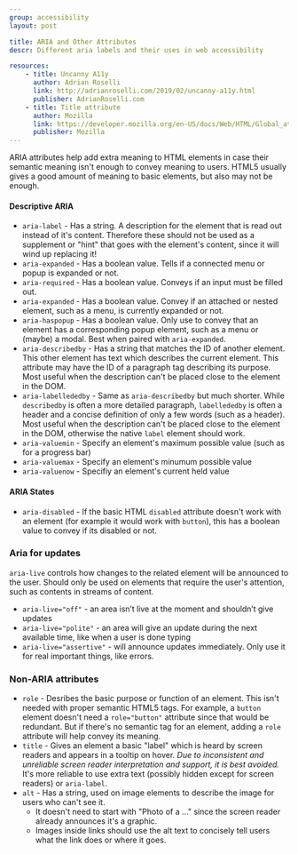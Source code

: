 ```yaml
---
group: accessibility
layout: post

title: ARIA and Other Attributes
descr: Different aria labels and their uses in web accessibility

resources:
    - title: Uncanny A11y
      author: Adrian Roselli
      link: http://adrianroselli.com/2019/02/uncanny-a11y.html
      publisher: AdrianRoselli.com
    - title: Title attribute
      author: Mozilla
      link: https://developer.mozilla.org/en-US/docs/Web/HTML/Global_attributes/title#Accessibility_concerns
      publisher: Mozilla
---
```


ARIA attributes help add extra meaning to HTML elements in case their semantic meaning isn't enough to convey meaning to users. HTML5 usually gives a good amount of meaning to basic elements, but also may not be enough.

#### Descriptive ARIA

* `aria-label` - Has a string. A description for the element that is read out instead of it's content. Therefore these should not be used as a supplement or "hint" that goes with the element's content, since it will wind up replacing it!
* `aria-expanded` - Has a boolean value. Tells if a connected menu or popup is expanded or not.
* `aria-required` - Has a boolean value. Conveys if an input must be filled out.
* `aria-expanded` - Has a boolean value. Convey if an attached or nested element, such as a menu, is currently expanded or not.
* `aria-haspopup` - Has a boolean value. Only use to convey that an element has a corresponding popup element, such as a menu or (maybe) a modal. Best when paired with `aria-expanded`.
* `aria-describedby` - Has a string that matches the ID of another element. This other element has text which describes the current element. This attribute may have the ID of a paragraph tag describing its purpose. Most useful when the description can't be placed close to the element in the DOM.
* `aria-labellededby` - Same as `aria-describedby` but much shorter. While `describedby` is often a more detailed paragraph, `labellededby` is often a header and a concise definition of only a few words (such as a header). Most useful when the description can't be placed close to the element in the DOM, otherwise the native `label` element should work.
* `aria-valuemin` - Specify an element's maximum possible value (such as for a progress bar)
* `aria-valuemax` - Specify an element's minumum possible value
* `aria-valuenow` - Specifiy an element's current held value

#### ARIA States

* `aria-disabled` - If the basic HTML `disabled` attribute doesn't work with an element (for example it would work with `button`), this has a boolean value to convey if its disabled or not.

### Aria for updates

`aria-live` controls how changes to the related element will be announced to the user. Should only be used on elements that require the user's attention, such as contents in streams of content.

* `aria-live="off"` - an area isn’t live at the moment and shouldn’t give updates
* `aria-live="polite"` - an area will give an update during the next available time, like when a user is done typing
* `aria-live="assertive"` - will announce updates immediately. Only use it for real important things, like errors.

### Non-ARIA attributes

* `role` - Desribes the basic purpose or function of an element. This isn't needed with proper semantic HTML5 tags. For example, a `button` element doesn't need a `role="button"` attribute since that would be redundant. But if there's no semantic tag for an element, adding a `role` attribute will help convey its meaning.
* `title` - Gives an element a basic "label" which is heard by screen readers and appears in a tooltip on hover. _Due to inconsistent and unreliable screen reader interpretation and support, it is best avoided._ It's more reliable to use extra text (possibly hidden except for screen readers) or `aria-label`.
* `alt` - Has a string, used on image elements to describe the image for users who can't see it.
  * It doesn't need to start with "Photo of a ..." since the screen reader already announces it's a graphic.
  * Images inside links should use the alt text to concisely tell users what the link does or where it goes.
